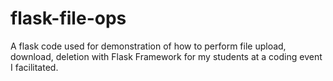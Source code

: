 # flask-file-ops
A flask code used for demonstration of how to perform file upload, download, deletion with Flask Framework for my students at a coding event I facilitated.
